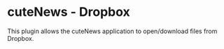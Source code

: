 # cuteNews - Dropbox

This plugin allows the cuteNews application to open/download files from Dropbox.
